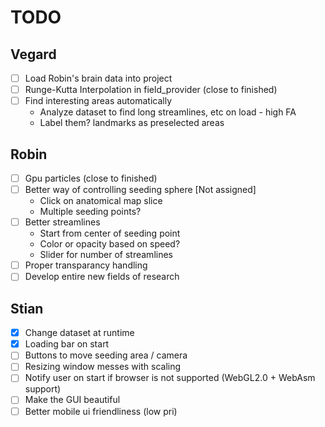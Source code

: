 # TODO

## Vegard

- [ ] Load Robin's brain data into project
- [ ] Runge-Kutta Interpolation in field_provider (close to finished)
- [ ] Find interesting areas automatically
    - Analyze dataset to find long streamlines, etc on load - high FA
    - Label them? landmarks as preselected areas

## Robin

- [ ] Gpu particles (close to finished)
- [ ] Better way of controlling seeding sphere [Not assigned]
    - Click on anatomical map slice
    - Multiple seeding points?
- [ ] Better streamlines
    - Start from center of seeding point
    - Color or opacity based on speed?
    - Slider for number of streamlines
- [ ] Proper transparancy handling
- [ ] Develop entire new fields of research

## Stian

- [x] Change dataset at runtime
- [x] Loading bar on start
- [ ] Buttons to move seeding area / camera
- [ ] Resizing window messes with scaling
- [ ] Notify user on start if browser is not supported (WebGL2.0 + WebAsm support)
- [ ] Make the GUI beautiful
- [ ] Better mobile ui friendliness (low pri)

